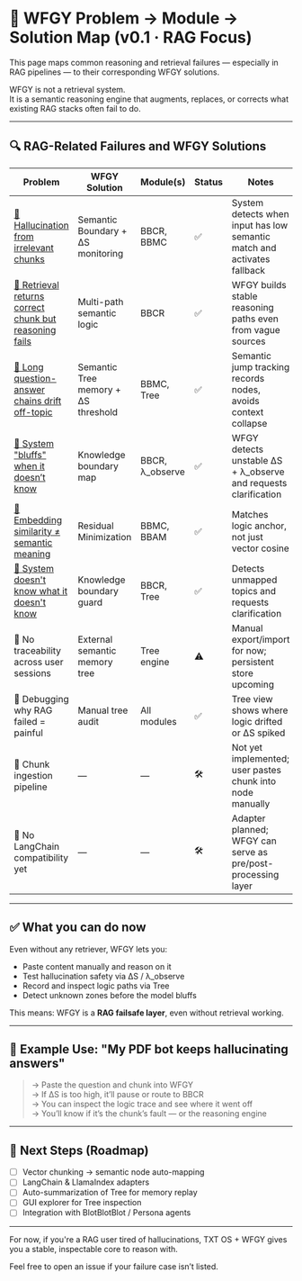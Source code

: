 # 🧠 WFGY Problem → Module → Solution Map (v0.1 · RAG Focus)

This page maps common reasoning and retrieval failures — especially in RAG pipelines — to their corresponding WFGY solutions.

WFGY is not a retrieval system.  
It is a semantic reasoning engine that augments, replaces, or corrects what existing RAG stacks often fail to do.

---

## 🔍 RAG-Related Failures and WFGY Solutions

| Problem | WFGY Solution | Module(s) | Status | Notes |
|--------|----------------|-----------|--------|-------|
| [🔸 Hallucination from irrelevant chunks](./hallucination.md) | Semantic Boundary + ΔS monitoring | BBCR, BBMC | ✅ | System detects when input has low semantic match and activates fallback |
| [🔸 Retrieval returns correct chunk but reasoning fails](./retrieval-collapse.md) | Multi-path semantic logic | BBCR | ✅ | WFGY builds stable reasoning paths even from vague sources |
| [🔸 Long question-answer chains drift off-topic](./context-drift.md) | Semantic Tree memory + ΔS threshold | BBMC, Tree | ✅ | Semantic jump tracking records nodes, avoids context collapse |
| [🔸 System "bluffs" when it doesn’t know](./bluffing.md) | Knowledge boundary map | BBCR, λ_observe | ✅ | WFGY detects unstable ΔS + λ_observe and requests clarification |
| [🔸 Embedding similarity ≠ semantic meaning](./embedding-vs-semantic.md) | Residual Minimization | BBMC, BBAM | ✅ | Matches logic anchor, not just vector cosine |
| [🔸 System doesn't know what it doesn't know](./unknown-boundary.md) | Knowledge boundary guard | BBCR, Tree | ✅ | Detects unmapped topics and requests clarification |
| 🔸 No traceability across user sessions | External semantic memory tree | Tree engine | ⚠️ | Manual export/import for now; persistent store upcoming |
| 🔸 Debugging why RAG failed = painful | Manual tree audit | All modules | ✅ | Tree view shows where logic drifted or ΔS spiked |
| 🔸 Chunk ingestion pipeline | — | — | 🛠 | Not yet implemented; user pastes chunk into node manually |
| 🔸 No LangChain compatibility yet | — | — | 🛠 | Adapter planned; WFGY can serve as pre/post-processing layer |

---

## ✅ What you can do now

Even without any retriever, WFGY lets you:

- Paste content manually and reason on it
- Test hallucination safety via ΔS / λ_observe
- Record and inspect logic paths via Tree
- Detect unknown zones before the model bluffs

This means: WFGY is a **RAG failsafe layer**, even without retrieval working.

---

## 🧪 Example Use: "My PDF bot keeps hallucinating answers"

> → Paste the question and chunk into WFGY  
> → If ΔS is too high, it’ll pause or route to BBCR  
> → You can inspect the logic trace and see where it went off  
> → You’ll know if it’s the chunk’s fault — or the reasoning engine

---

## 🔧 Next Steps (Roadmap)

- [ ] Vector chunking → semantic node auto-mapping  
- [ ] LangChain & LlamaIndex adapters  
- [ ] Auto-summarization of Tree for memory replay  
- [ ] GUI explorer for Tree inspection  
- [ ] Integration with BlotBlotBlot / Persona agents

---

For now, if you're a RAG user tired of hallucinations, TXT OS + WFGY gives you a stable, inspectable core to reason with.

Feel free to open an issue if your failure case isn’t listed.
